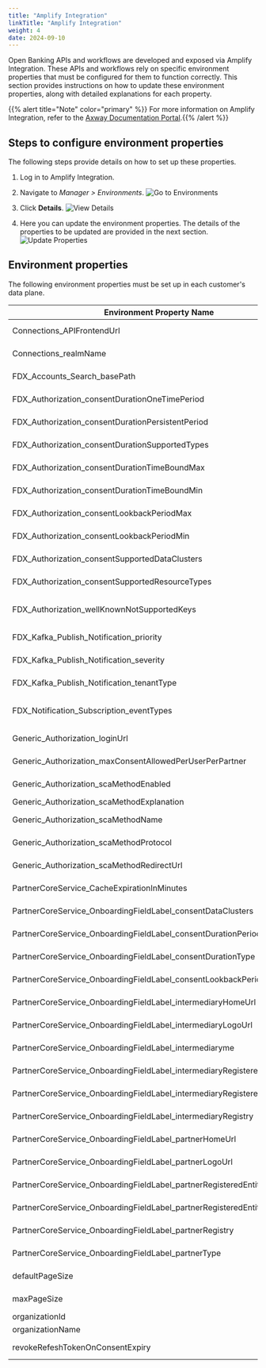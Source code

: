 ```yaml
---
title: "Amplify Integration"
linkTitle: "Amplify Integration"
weight: 4
date: 2024-09-10
---
```


Open Banking APIs and workflows are developed and exposed via Amplify Integration. These APIs and workflows rely on specific environment properties that must be configured for them to function correctly. This section provides instructions on how to update these environment properties, along with detailed explanations for each property.

{{% alert title="Note" color="primary" %}} For more information on Amplify Integration, refer to the [Axway Documentation Portal](https://docs.axway.com/bundle/amplify_integration/page/amplify_integration_guide.html).{{% /alert %}}

## Steps to configure environment properties

The following steps provide details on how to set up these properties.

1. Log in to Amplify Integration.

2. Navigate to *Manager > Environments*.
![Go to Environments](/Images/AI-Manager-Environments.png)

3. Click **Details**.
![View Details](/Images/AI-Env-Property-Details.png)

4. Here you can update the environment properties. The details of the properties to be updated are provided in the next section.
![Update Properties](/Images/AI-Update-Environment-Properties.png)

## Environment properties

The following environment properties must be set up in each customer's data plane.

| Environment Property Name                                                | Description  |
|--------------------------------------------------------------------------|--------------|
| Connections_APIFrontendUrl                                               | URL to access the FDX APIs <br />Example:`https://griffin-design.openbanking.example.net:4443/`   |
| Connections_realmName                                                    | Realm Name in the authorization server representing customer tenant <br />Example: griffin-design |
| FDX_Accounts_Search_basePath                                             | Basepath of the FDX Accounts API <br />Default: /fdx/v6/core/accounts                             |
| FDX_Authorization_consentDurationOneTimePeriod                           | Default duration value (in days) for ONE_TIME consent <br />Default: 1                            |
| FDX_Authorization_consentDurationPersistentPeriod                        | Default long time duration of PERSISTENT consent <br />Default: 36525                             |
| FDX_Authorization_consentDurationSupportedTypes                          | Supported duration types of consent <br />Default: TIME_BOUND,ONE_TIME,PERSISTENT                 |
| FDX_Authorization_consentDurationTimeBoundMax                            | Maximum allowed duration period (in days) for TIME_BOUND consent <br />Default: 365               |
| FDX_Authorization_consentDurationTimeBoundMin                            | Minimum allowed duration period (in days) for TIME_BOUND consent <br />Default: 5                 |
| FDX_Authorization_consentLookbackPeriodMax                               | Maximum allowed lookback period (in days) for which historical data may be requested; measured from request time, not grant time <br />Default: 90 |
| FDX_Authorization_consentLookbackPeriodMin                               | Minimum allowed lookback period (in days) for which historical data may be requested; measured from request time, not grant time <br />Default: 1  |
| FDX_Authorization_consentSupportedDataClusters                           | Supported enumerations or types of the clusters of data elements that can be requested in a consent grant <br />Default: ACCOUNT_BASIC,ACCOUNT_DETAILED,TRANSACTIONS,STATEMENTS,CUSTOMER_CONTACT,CUSTOMER_PERSONAL,INVESTMENTS,PAYMENT_SUPPORT |
| FDX_Authorization_consentSupportedResourceTypes                          | Types of resources that can be requested and for which consent can be given <br />Default: ACCOUNT |
| FDX_Authorization_wellKnownNotSupportedKeys                              | The keys of a well known URI's response coming from the authorization server that need to be suppressed before sending the response <br />Default: introspection_endpoint,userinfo_endpoint,end_session_endpoint,check_session_iframe,device_authorization_endpoint,backchannel_authentication_endpoint,registration_endpoint |
| FDX_Kafka_Publish_Notification_priority                                  | Priority level of the logged events <br />Default: MEDIUM                                        |
| FDX_Kafka_Publish_Notification_severity                                  | Severity level of the logged events <br />Default: INFO                                          |
| FDX_Kafka_Publish_Notification_tenantType                                | Type of the tenant <br />Default: DATA_PROVIDER                                                  |
| FDX_Notification_Subscription_eventTypes                                 | Supported event types for subscription <br />Default: CONSENT_PARTIALLY_AUTHORIZED,CONSENT_AUTHORIZED,CONSENT_REJECTED,CONSENT_ON_HOLD,CONSENT_CONSUMED,CONSENT_EXPIRED,CONSENT_MODIFIED |
| Generic_Authorization_loginUrl                                           | Login url of the authorization server <br />Example: `https://auth.openbanking.example.net/realms/griffin-design/protocol/openid-connect/auth`|
| Generic_Authorization_maxConsentAllowedPerUserPerPartner                 | Maximum number of allowed consents per user per partner <br />Default: 10                         |
| Generic_Authorization_scaMethodEnabled                                   | If strong customer authentication is enabled <br />Default: TRUE                                  |
| Generic_Authorization_scaMethodExplanation                               | Description of the SCA method used                                                                |
| Generic_Authorization_scaMethodName                                      | SCA method name <br />Default: Keycloak Redirection                                               |
| Generic_Authorization_scaMethodProtocol                                  | SCA method protocol <br />Default: REDIRECT                                                       |
| Generic_Authorization_scaMethodRedirectUrl                               | SCA method redirect URL <br />Example: `https://auth.openbanking.axwaysbsdev.net/realms/griffin-design/protocol/openid-connect/auth` |
| PartnerCoreService_CacheExpirationInMinutes                              | Cache expiration time in minutes <br />Default: 10                                                |
| PartnerCoreService_OnboardingFieldLabel_consentDataClusters              | Field from the onboarding portal that maps to data clusters <br />Default: Scope                  |
| PartnerCoreService_OnboardingFieldLabel_consentDurationPeriod            | Field from the partner onboarding portal that maps to consent duration period <br />Default: Duration Period  |
| PartnerCoreService_OnboardingFieldLabel_consentDurationType              | Field from the onboarding portal that maps to consent duration type <br />Default: Duration Type  |
| PartnerCoreService_OnboardingFieldLabel_consentLookbackPeriod            | Field from the onboarding portal that maps to consent lookback period <br />Default: Lookback Period          |
| PartnerCoreService_OnboardingFieldLabel_intermediaryHomeUrl              | Field from the onboarding portal that maps to intermediary uri <br />Default: Intermediary URI    |
| PartnerCoreService_OnboardingFieldLabel_intermediaryLogoUrl              | Field from the onboarding portal that maps to intermediary logo uri <br />Default: Intermediary Logo URI      |
| PartnerCoreService_OnboardingFieldLabel_intermediaryme                   | Field from the onboarding portal that maps to intermediary name <br />Default: Intermediary Name  |
| PartnerCoreService_OnboardingFieldLabel_intermediaryRegisteredEntityId   | Field from the onboarding portal that maps to intermediary registered entity id <br />Default: Intermediary Registered Entity Id |
| PartnerCoreService_OnboardingFieldLabel_intermediaryRegisteredEntityName | Field from the onboarding portal that maps to intermediary registered entity name <br />Default: Intermediary Registered Entity Name |
| PartnerCoreService_OnboardingFieldLabel_intermediaryRegistry             | Field from the onboarding portal that maps to intermediary registry <br />Default: Intermediary Registry      |
| PartnerCoreService_OnboardingFieldLabel_partnerHomeUrl                   | Field from the onboarding portal that maps to partner home url <br />Default: Website             |
| PartnerCoreService_OnboardingFieldLabel_partnerLogoUrl                   | Field from the onboarding portal that maps to logo uri <br />Default: Logo URI                    |
| PartnerCoreService_OnboardingFieldLabel_partnerRegisteredEntityId        | Field from the onboarding portal that maps to partner registered entity id <br />Default: Registered Entity Id |
| PartnerCoreService_OnboardingFieldLabel_partnerRegisteredEntityName      | Field from the onboarding portal that maps to registered entity name <br />Default: Registered Entity Name     |
| PartnerCoreService_OnboardingFieldLabel_partnerRegistry                  | Field from the onboarding portal that maps to partner registry <br />Default: Registry                         |
| PartnerCoreService_OnboardingFieldLabel_partnerType                      | Field from the onboarding portal that maps to partner type <br />Default: Entity Type                          |
| defaultPageSize                                                          | Default number of records in a single page <br />Default: 10                                      |
| maxPageSize                                                              | Maximum allowed number of records in a single page <br />Default: 100                             |
| organizationId                                                           | Organization identifier of the customer from market place                                         |
| organizationName                                                         | Organization name of the customer from market place                                               |
| revokeRefeshTokenOnConsentExpiry                                         | If refresh token needs to be revoked if consent expires <br />Default: TRUE                       |
